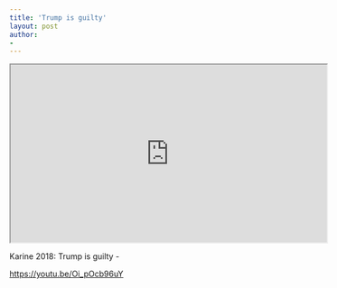 ```yaml
---
title: 'Trump is guilty'
layout: post
author:
-
---
```



<iframe width="560" height="315" src="https://www.youtube.com/embed/Oi_pOcb96uY" title="KJP 2018: Trump is guilty"></iframe>


Karine 2018: Trump is guilty -

https://youtu.be/Oi_pOcb96uY
